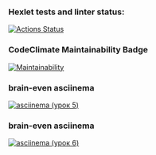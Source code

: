 ### Hexlet tests and linter status:
[![Actions Status](https://github.com/aralts/php-project-45/actions/workflows/hexlet-check.yml/badge.svg)](https://github.com/aralts/php-project-45/actions)

### CodeClimate Maintainability Badge
[![Maintainability](https://api.codeclimate.com/v1/badges/4db2e9098154db45f759/maintainability)](https://codeclimate.com/github/aralts/php-project-45/maintainability)

### brain-even asciinema
[![asciinema (урок 5)](https://asciinema.org/a/yKY1HaQKjXTyXtxJ5ZneYbQPt)](https://asciinema.org/a/yKY1HaQKjXTyXtxJ5ZneYbQPt)

### brain-even asciinema
[![asciinema (урок 6)](https://asciinema.org/a/Ww6cbOnwsNrUMg4X13hII6Rxy)](https://asciinema.org/a/Ww6cbOnwsNrUMg4X13hII6Rxy)